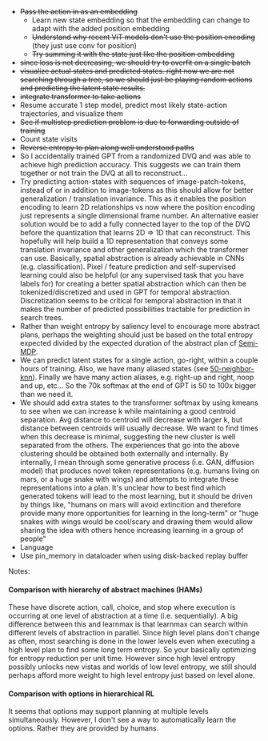 - ~~Pass the action in as an embedding~~
  - Learn new state embedding so that the embedding can change to adapt with the added position embedding
  - ~~Understand why recent ViT models don't use the position encoding~~ (they just use conv for position)
  - ~~Try summing it with the state just like the position embedding~~
- ~~since loss is not decreasing, we should try to overfit on a single batch~~
- ~~visualize actual states and predicted states. right now we are not searching through a tree, so we should just be playing random actions and predicting the latent state results.~~
- ~~integrate transformer to take actions~~
- Resume accurate 1 step model, predict most likely state-action trajectories, and visualize them
- ~~See if multistep prediction problem is due to forwarding outside of training~~
- Count state visits
- ~~Reverse entropy to plan along well understood paths~~
- So I accidentally trained GPT from a randomized DVQ and was able to achieve high prediction accuracy. This suggests we can train them together or not train the DVQ at all to reconstruct...
- Try predicting action-states with sequences of image-patch-tokens, instead of or in addition to image-tokens as this should allow for better generalization / translation invariance. This as it enables the position encoding to learn 2D relationships vs now where the position encoding just represents a single dimensional frame number. An alternative easier solution would be to add a fully connected layer to the top of the DVQ before the quantization that learns 2D => 1D that can reconstruct. This hopefully will help build a 1D representation that conveys some translation invariance and other generalization which the transformer can use. Basically, spatial abstraction is already achievable in CNNs (e.g. classification). Pixel / feature prediction and self-supervised learning could also be helpful (or any supervised task that you have labels for) for creating a better spatial abstraction which can then be tokenized/discretized and used in GPT for temporal abstraction. Discretization seems to be critical for temporal abstraction in that it makes the number of predicted possibilities tractable for prediction in search trees.
- Rather than weight entropy by saliency level to encourage more abstract plans, perhaps the weighting should just be based on the total entropy expected divided by the expected duration of the abstract plan cf [Semi-MDP](http://user.engineering.uiowa.edu/~dbricker/Stacks_pdf1/SMDP_Intro.pdf).
- We can predict latent states for a single action, go-right, within a couple hours of training. Also, we have many aliased states (see [50-neighbor-knn](results/first_100_clusters_50_knn.PNG)). Finally we have many action aliases, e.g. right-up and right, noop and up, etc... So the 70k softmax at the end of GPT is 50 to 100x bigger than we need it.
- We should add extra states to the transformer softmax by using kmeans to see when we can increase k while maintaining a good centroid separation. Avg distance to centroid will decrease with larger k, but distance between centroids will usually decrease. We want to find times when this decrease is minimal, suggesting the new cluster is well separated from the others. The experiences that go into the above clustering should be obtained both externally and internally. By internally, I mean through some generative process (i.e. GAN, diffusion model) that produces novel token representations (e.g. humans living on mars, or a huge snake with wings) and attempts to integrate these representations into a plan. It's unclear how to best find which generated tokens will lead to the most learning, but it should be driven by things like, "humans on mars will avoid extincition and therefore provide many more opportunities for learning in the long-term" or "huge snakes with wings would be cool/scary and drawing them would allow sharing the idea with others hence increasing learning in a group of people"
- Language
- Use pin_memory in dataloader when using disk-backed replay buffer

Notes:
#### Comparison with hierarchy of abstract machines (HAMs)
These have discrete action, call, choice, and stop where execution is occurring at one level of abstraction at a time (i.e. sequentially). A big difference between this and learnmax is that learnmax can search within different levels of abstraction in parallel. Since high level plans don't change as often, most searching is done in the lower levels even when executing a high level plan to find some long term entropy. So your basically optimizing for entropy reduction per unit time. However since high level entropy possibly unlocks new vistas and worlds of low level entropy, we still should perhaps afford more weight to high level entropy just based on level alone. 

#### Comparison with options in hierarchical RL
It seems that options may support planning at multiple levels simultaneously. However, I don't see a way to automatically learn the options. Rather they are provided by humans. 
